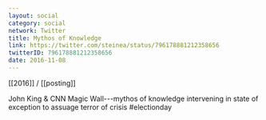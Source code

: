 ```yaml
---
layout: social
category: social
network: Twitter
title: Mythos of Knowledge
link: https://twitter.com/steinea/status/796178881212358656
twitterID: 796178881212358656
date: 2016-11-08
---
```


[[2016]] / [[posting]]

John King & CNN Magic Wall---mythos of knowledge intervening in state of exception to assuage terror of crisis #electionday
